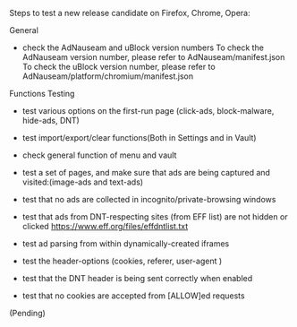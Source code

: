 Steps to test a new release candidate on Firefox, Chrome, Opera:

General

* check the AdNauseam and uBlock version numbers
  To check the AdNauseam version number, please refer to AdNauseam/manifest.json
  To check the uBlock version number, please refer to AdNauseam/platform/chromium/manifest.json

Functions Testing
* test various options on the first-run page (click-ads, block-malware, hide-ads, DNT)
* test import/export/clear functions(Both in Settings and in Vault)
* check general function of menu and vault
 
* test a set of pages, and make sure that ads are being captured and visited:(image-ads and text-ads)
*  test that no ads are collected in incognito/private-browsing windows
*  test that ads from DNT-respecting sites (from EFF list) are not hidden or clicked         https://www.eff.org/files/effdntlist.txt
*  test ad parsing from within dynamically-created iframes  


*  test the header-options (cookies, referer, user-agent )
*  test that the DNT header is being sent correctly when enabled
*  test that no cookies are accepted from [ALLOW]ed requests

(Pending)


